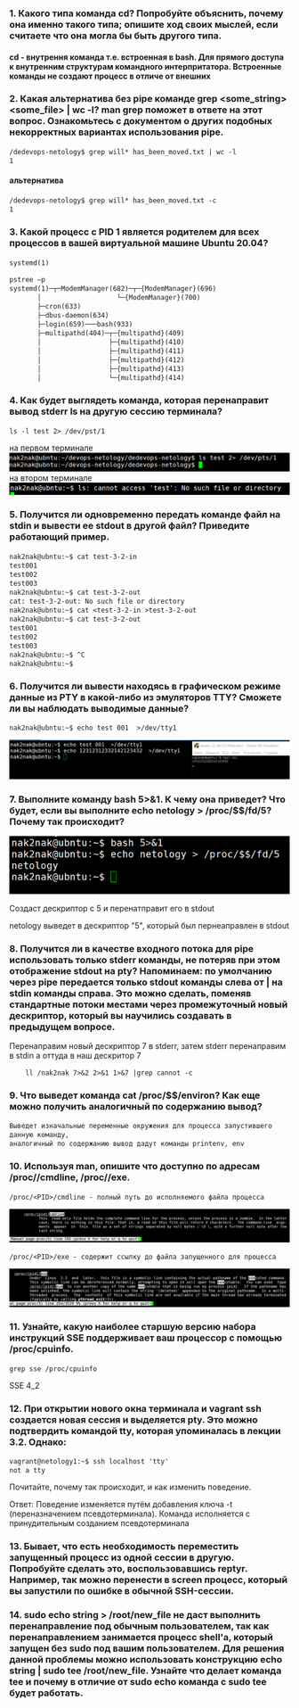 ### 1. Какого типа команда cd? Попробуйте объяснить, почему она именно такого типа; опишите ход своих мыслей, если считаете что она могла бы быть другого типа.
#### cd - внутрення команда т.е. встроенная в bash. Для прямого доступа к внутренним структурам командного интерпритатора. Встроенные команды не создают процесс в отличе от внешних

### 2. Какая альтернатива без pipe команде grep <some_string> <some_file> | wc -l? man grep поможет в ответе на этот вопрос. Ознакомьтесь с документом о других подобных некорректных вариантах использования pipe.
    /dedevops-netology$ grep will* has_been_moved.txt | wc -l
    1
#### альтернатива
    /dedevops-netology$ grep will* has_been_moved.txt -c
    1

### 3. Какой процесс с PID 1 является родителем для всех процессов в вашей виртуальной машине Ubuntu 20.04?
`systemd(1)`

    pstree –p
    systemd(1)─┬─ModemManager(682)─┬─{ModemManager}(696)
           │                   └─{ModemManager}(700)
           ├─cron(633)
           ├─dbus-daemon(634)
           ├─login(659)───bash(933)
           ├─multipathd(404)─┬─{multipathd}(409)
           │                 ├─{multipathd}(410)
           │                 ├─{multipathd}(411)
           │                 ├─{multipathd}(412)
           │                 ├─{multipathd}(413)
           │                 └─{multipathd}(414)

### 4. Как будет выглядеть команда, которая перенаправит вывод stderr ls на другую сессию терминала?
    ls -l test 2> /dev/pst/1
на первом терминале
![ls_pts1](https://github.com/nak2nak/devops-netology/blob/main/img/3-2-001.png)
на втором терминале
![ls_pts2](https://github.com/nak2nak/devops-netology/blob/main/img/3-2-002.png)
### 5. Получится ли одновременно передать команде файл на stdin и вывести ее stdout в другой файл? Приведите работающий пример.
    nak2nak@ubntu:~$ cat test-3-2-in 
    test001
    test002
    test003
    nak2nak@ubntu:~$ cat test-3-2-out
    cat: test-3-2-out: No such file or directory
    nak2nak@ubntu:~$ cat <test-3-2-in >test-3-2-out
    nak2nak@ubntu:~$ cat test-3-2-out 
    test001
    test002
    test003
    nak2nak@ubntu:~$ ^C
    nak2nak@ubntu:~$  

### 6. Получится ли вывести находясь в графическом режиме данные из PTY в какой-либо из эмуляторов TTY? Сможете ли вы наблюдать выводимые данные?
    nak2nak@ubntu:~$ echo test 001  >/dev/tty1
![ls_tty](https://github.com/nak2nak/devops-netology/blob/main/img/3-2-003.png)

### 7. Выполните команду bash 5>&1. К чему она приведет? Что будет, если вы выполните echo netology > /proc/$$/fd/5? Почему так происходит?
![bash](https://github.com/nak2nak/devops-netology/blob/main/img/3-2-004.png)

Создаст дескриптор с 5 и перенатправит его в stdout

netology выведет в дескриптор "5", который был пернеаправлен в stdout
### 8. Получится ли в качестве входного потока для pipe использовать только stderr команды, не потеряв при этом отображение stdout на pty? Напоминаем: по умолчанию через pipe передается только stdout команды слева от | на stdin команды справа. Это можно сделать, поменяв стандартные потоки местами через промежуточный новый дескриптор, который вы научились создавать в предыдущем вопросе.
Перенаправим новый дескриптор 7 в stderr, затем stderr перенаправим в stdin  а оттуда в наш дескритор 7


        ll /nak2nak 7>&2 2>&1 1>&7 |grep cannot -c
    
### 9. Что выведет команда cat /proc/$$/environ? Как еще можно получить аналогичный по содержанию вывод?
    Выведет изначальные переменные окружения для процесса запустившего данную команду, 
    аналогичный по содержанию вывод дадут команды printenv, env
### 10. Используя man, опишите что доступно по адресам /proc/<PID>/cmdline, /proc/<PID>/exe.
    /proc/<PID>/cmdline - полный путь до исполняемого файла процесса 
![bash](https://github.com/nak2nak/devops-netology/blob/main/img/3-2-006.png)    

    /proc/<PID>/exe - содержит ссылку до файла запущенного для процесса
![bash](https://github.com/nak2nak/devops-netology/blob/main/img/3-2-005.png)
### 11. Узнайте, какую наиболее старшую версию набора инструкций SSE поддерживает ваш процессор с помощью /proc/cpuinfo.
    grep sse /proc/cpuinfo
SSE 4_2
### 12. При открытии нового окна терминала и vagrant ssh создается новая сессия и выделяется pty. Это можно подтвердить командой tty, которая упоминалась в лекции 3.2. Однако:

    vagrant@netology1:~$ ssh localhost 'tty'
    not a tty
Почитайте, почему так происходит, и как изменить поведение.

Ответ:
Поведение изменяется путём добавления ключа -t (переназначением псевдотерминала). Команда исполняется c принудительным созданием псевдотерминала
### 13. Бывает, что есть необходимость переместить запущенный процесс из одной сессии в другую. Попробуйте сделать это, воспользовавшись reptyr. Например, так можно перенести в screen процесс, который вы запустили по ошибке в обычной SSH-сессии.

### 14. sudo echo string > /root/new_file не даст выполнить перенаправление под обычным пользователем, так как перенаправлением занимается процесс shell'а, который запущен без sudo под вашим пользователем. Для решения данной проблемы можно использовать конструкцию echo string | sudo tee /root/new_file. Узнайте что делает команда tee и почему в отличие от sudo echo команда с sudo tee будет работать.


